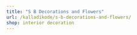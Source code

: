 ```yaml
---
title: "S B Decorations and Flowers"
url: /kalladikode/s-b-decorations-and-flowers/
shop: interior decoration
---
```

